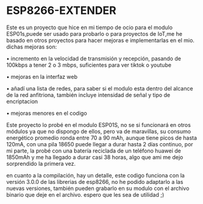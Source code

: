 # ESP8266-EXTENDER
Este es un proyecto que hice en mi tiempo de ocio 
para el modulo ESP01s,puede ser usado para probarlo o para proyectos de IoT,me he basado en otros proyectos
para hacer mejoras e implementarlas en el mio. dichas mejoras son:

• incremento en la velocidad de transmisión y recepción, 
pasando de 100kbps a tener 2 o 3 mbps, suficientes para ver tiktok o youtube

• mejoras en la interfaz web

• añadí una lista de redes, para saber si el modulo esta dentro del alcance 
de la red anfitriona, también incluye intensidad de señal y tipo de encriptacion 

• mejoras menores en el codigo

Este proyecto lo probé en el modulo ESP01S, no se si funcionará en otros módulos 
ya que no dispongo de ellos, pero va de maravillas, su consumo energético promedio ronda entre 
70 a 90 mAh, aunque tiene picos de hasta 120mA, con una pila 18650 puede llegar a durar hasta 2
días continuo, por mi parte, la probé con una batería reciclada de un teléfono huawei de 1850mAh 
y me ha llegado a durar casi 38 horas, algo que ami me dejo sorprendido la primera vez.

en cuanto a la compilación, hay un detalle, este codigo funciona con la versión 3.0.0 de las librerias de esp8266,
no he podido adaptarlo a las nuevas versiones, también pueden grabarlo en su modulo con el archivo binario que deje 
en el archivo. espero que les sea de utilidad ;)
